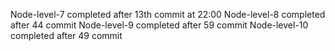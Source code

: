 Node-level-7 completed after 13th commit at 22:00
Node-level-8 completed after 44 commit
Node-level-9 completed after 59 commit
Node-level-10 completed after 49 commit
